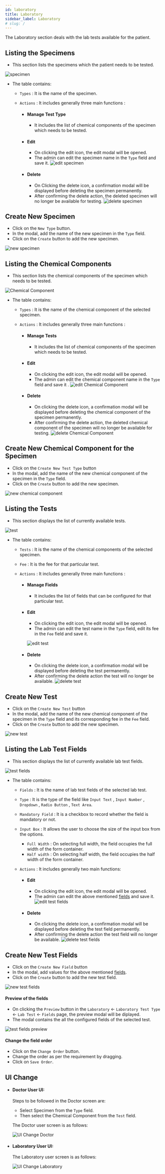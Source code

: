 ```yaml
---
id: laboratory
title: Laboratory
sidebar_label: Laboratory
# slug: /
---
```


The Laboratory section deals with the lab tests available for the patient.

## Listing the Specimens

- This section lists the specimens which the patient needs to be tested.

![specimen](assets/laboratory/lab_main.png)

- The table contains:

  - `Types` : It is the name of the specimen.
  - `Actions` : It includes generally three main functions :

    - #### Manage Test Type
      - It includes the list of chemical components of the specimen which needs to be tested.
    - #### Edit

      - On clicking the edit icon, the edit modal will be opened.
      - The admin can edit the specimen name in the `Type` field and save it.
      ![edit specimen](assets/laboratory/lab_main_edit.png)

    - #### Delete
      - On Clicking the delete icon, a confirmation modal will be displayed before deleting the specimen permanently.
      - After confirming the delete action, the deleted specimen will no longer be available for testing.
      ![delete specimen](assets/laboratory/lab_main_delete.png)
  
## Create New Specimen

- Click on the `New Type` button.
- In the modal, add the name of the new specimen in the `Type` field.
- Click on the `Create` button to add the new specimen.

![new specimen](assets/laboratory/lab_main_new_type.png)

## Listing the Chemical Components

- This section lists the chemical components of the specimen which needs to be tested.

![Chemical Component](assets/laboratory/lab_test_type_main.png)

- The table contains:

  - `Types` : It is the name of the chemical component of the selected specimen.
  - `Actions` : It includes generally three main functions :

    - #### Manage Tests
      - It includes the list of chemical components of the specimen which needs to be tested.
    - #### Edit

      - On clicking the edit icon, the edit modal will be opened.
      - The admin can edit the chemical component name in the `Type` field and save it .
      ![edit Chemical Component](assets/laboratory/lab_test_type_edit.png)

    - #### Delete
      - On clicking the delete icon, a confirmation modal will be displayed before deleting the chemical component of the specimen permanently.
      - After confirming the delete action, the deleted chemical component of the specimen will no longer be available for testing.
      ![delete Chemical Component](assets/laboratory/lab_test_type_delete.png)
  
## Create New Chemical Component for the Specimen

- Click on the `Create New Test Type` button
- In the modal, add the name of the new chemical component of the specimen in the `Type` field.
- Click on the `Create` button to add the new specimen.

![new chemical component](assets/laboratory/lab_test_type_new.png)

## Listing the Tests

- This section displays the list of currently available tests.

![test](assets/laboratory/lab_test_main.png)

- The table contains:

  - `Tests` : It is the name of the chemical components of the selected specimen.
  - `Fee` : It is the fee for that particular test.
  - `Actions` : It includes generally three main functions :

    - #### Manage Fields

      - It includes the list of fields that can be configured for that particular test.

    - #### Edit

      - On clicking the edit icon, the edit modal will be opened.
      - The admin can edit the test name in the `Type` field, edit its fee in the `Fee` field and save it.
    
      ![edit test](assets/laboratory/lab_test_edit.png)

    - #### Delete
      - On clicking the delete icon, a confirmation modal will be displayed before deleting the test permanently.
      - After confirming the delete action the test will no longer be available.
      ![delete test](assets/laboratory/lab_test_delete.png)

## Create New Test

- Click on the `Create New Test` button
- In the modal, add the name of the new chemical component of the specimen in the `Type` field and its corresponding fee in the `Fee` field.
- Click on the `Create` button to add the new specimen.

![new test](assets/laboratory/lab_test_new.png)

## Listing the Lab Test Fields

- This section displays the list of currently available lab test fields.

![test fields](assets/laboratory/lab_test_fields.png)

- The table contains:

  - `Fields` : It is the name of lab test fields of the selected lab test.
  - `Type` : It is the type of the field like `Input Text` , `Input Number` , `Dropdown` , `Radio Button` , `Text Area`.
  - `Mandatory Field` : It is a checkbox to record whether the field is mandatory or not.
  - `Input Box` : It allows the user to choose the size of the input box from the options.
    - `Full Width` : On selecting full width, the field occupies the full width of the form container.
    - `Half width` : On selecting half width, the field occupies the half width of the form container.
  - `Actions` : It includes generally two main functions:

    - #### Edit

      - On clicking the edit icon, the edit modal will be opened.
      - The admin can edit the above mentioned [fields](#listing-the-lab-test-fields) and save it.
      ![edit test fields](assets/laboratory/lab_test_fields_edit.png)

    - #### Delete
      - On clicking the delete icon, a confirmation modal will be displayed before deleting the test field permanently.
      - After confirming the delete action the test field will no longer be available.
      ![delete test fields](assets/laboratory/lab_test_fields_delete.png)

## Create New Test Fields

- Click on the `Create New Field` button
- In the modal, add values for the above mentioned [fields](#listing-the-lab-test-fields).
- Click on the `Create` button to add the new test field.

![new test fields](assets/laboratory/lab_test_fields_new.png)

#### Preview of the fields

- On clicking the `Preview` button in the `Laboratory` <- `Laboratory Test Type` <- `Lab Test` <- `Fields` page, the preview modal will be diplayed.
- The modal contains the all the configured fields of the selected test.

![test fields preview](assets/laboratory/lab_test_fields_preview.png)

#### Change the field order

- Click on the `Change Order` button.
- Change the order as per the requirement by dragging.
- Click on `Save Order`.

## UI Change

- #### Doctor User UI:
  Steps to be followed in the Doctor screen are:

  - Select Specimen from the `Type` field.
  - Then select the Chemical Component from the `Test` field.

  The Doctor user screen is as follows:

  ![UI Change Doctor](assets/laboratory/lab_doctor.png)

- #### Laboratory User UI:

  The Laboratory user screen is as follows:

  ![UI Change Laboratory](assets/laboratory/labUI_test_fields.png)